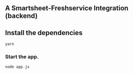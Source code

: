 # 

## A Smartsheet-Freshservice Integration (backend)

## Install the dependencies
```bash
yarn
```

### Start the app.
```bash
node app.js
```

